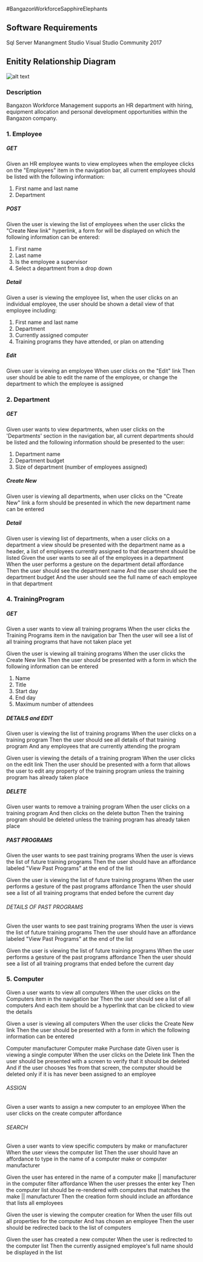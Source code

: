 #BangazonWorkforceSapphireElephants

## Software Requirements
Sql Server Manangment Studio
Visual Studio Community 2017
## Enitity Relationship Diagram
![alt text](https://i.imgur.com/z0rFYz0.png)

### Description
Bangazon Workforce Management supports an HR department with hiring, equipment allocation and personal development opportunities within the Bangazon company.

### 1. Employee

 ##### GET
Given an HR employee wants to view employees
when the employee clicks on the "Employees" item in the navigation bar,
all current employees should be listed with the following information:

1. First name and last name
2. Department

 ##### POST
Given the user is viewing the list of employees
when the user clicks the "Create New link" hyperlink,
a form for will be displayed on which the following information can be entered:

1. First name
2. Last name
3. Is the employee a supervisor
4. Select a department from a drop down

##### Detail
Given a user is viewing the employee list,
when the user clicks on an individual employee,
the user should be shown a detail view of that employee including:

1. First name and last name
2. Department
3. Currently assigned computer
4. Training programs they have attended, or plan on attending
 
 ##### Edit
Given user is viewing an employee
When user clicks on the "Edit" link
Then user should be able to edit the name of the employee, or change the department to which the employee is assigned


### 2. Department

 ##### GET
Given user wants to view departments,
when user clicks on the 'Departments' section in the navigation bar,
all current departments should be listed
and the following information should be presented to the user:

1. Department name
2. Department budget
3. Size of department (number of employees assigned)
 
 ##### Create New
Given user is viewing all departments,
when user clicks on the "Create New" link
a form should be presented in which the new department name can be entered

##### Detail
Given user is viewing list of departments,
when a user clicks on a department
a view should be presented with the department name as a header,
a list of employees currently assigned to that department should be listed
Given the user wants to see all of the employees in a department
When the user performs a gesture on the department detail affordance
Then the user should see the department name
And the user should see the department budget
And the user should see the full name of each employee in that department


### 4. TrainingProgram

 ##### GET
Given a user wants to view all training programs
When the user clicks the Training Programs item in the navigation bar
Then the user will see a list of all training programs that have not taken place yet

Given the user is viewing all training programs
When the user clicks the Create New link
Then the user should be presented with a form in which the following information can be entered

1. Name
2. Title
3. Start day
4. End day
5. Maximum number of attendees

##### DETAILS and EDIT 
Given user is viewing the list of training programs
When the user clicks on a training program
Then the user should see all details of that training program
And any employees that are currently attending the program

Given user is viewing the details of a training program
When the user clicks on the edit link
Then the user should be presented with a form that allows the user to edit any property of the training program unless the training program has already taken place

##### DELETE
Given user wants to remove a training program
When the user clicks on a training program
And then clicks on the delete button
Then the training program should be deleted unless the training program has already taken place

##### PAST PROGRAMS
Given the user wants to see past training programs
When the user is views the list of future training programs
Then the user should have an affordance labeled "View Past Programs" at the end of the list

Given the user is viewing the list of future training programs
When the user performs a gesture of the past programs affordance
Then the user should see a list of all training programs that ended before the current day

###### DETAILS OF PAST PROGRAMS
Given the user wants to see past training programs
When the user is views the list of future training programs
Then the user should have an affordance labeled "View Past Programs" at the end of the list

Given the user is viewing the list of future training programs
When the user performs a gesture of the past programs affordance
Then the user should see a list of all training programs that ended before the current day

### 5. Computer
Given a user wants to view all computers
When the user clicks on the Computers item in the navigation bar
Then the user should see a list of all computers
And each item should be a hyperlink that can be clicked to view the details

Given a user is viewing all computers
When the user clicks the Create New link
Then the user should be presented with a form in which the following information can be entered

Computer manufacturer
Computer make
Purchase date
Given user is viewing a single computer
When the user clicks on the Delete link
Then the user should be presented with a screen to verify that it should be deleted
And if the user chooses Yes from that screen, the computer should be deleted only if it is has never been assigned to an employee

###### ASSIGN
Given a user wants to assign a new computer to an employee
When the user clicks on the create computer affordance

###### SEARCH
Given a user wants to view specific computers by make or manufacturer
When the user views the computer list
Then the user should have an affordance to type in the name of a computer make or computer manufacturer

Given the user has entered in the name of a computer make || manufacturer in the computer filter affordance
When the user presses the enter key
Then the computer list should be re-rendered with computers that matches the make || manufacturer
Then the creation form should include an affordance that lists all employees

Given the user is viewing the computer creation for
When the user fills out all properties for the computer
And has chosen an employee
Then the user should be redirected back to the list of computers

Given the user has created a new computer
When the user is redirected to the computer list
Then the currently assigned employee's full name should be displayed in the list
